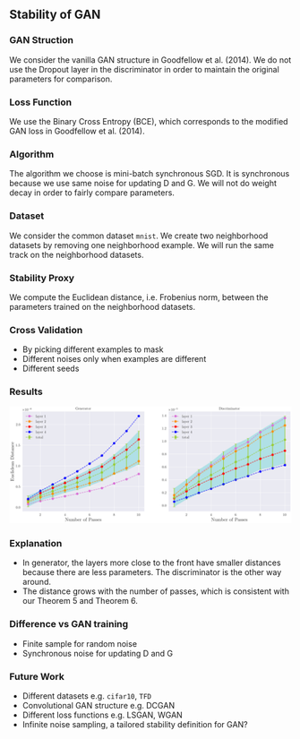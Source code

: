 ## Stability of GAN

### GAN Struction
We consider the vanilla GAN structure in Goodfellow et al. (2014).
We do not use the Dropout layer in the discriminator in order to maintain the original parameters for comparison.

### Loss Function
We use the Binary Cross Entropy (BCE), which corresponds to the modified GAN loss in Goodfellow et al. (2014).

### Algorithm
The algorithm we choose is mini-batch synchronous SGD.
It is synchronous because we use same noise for updating D and G.
We will not do weight decay in order to fairly compare parameters.

### Dataset 
We consider the common dataset `mnist`. 
We create two neighborhood datasets by removing one neighborhood example.
We will run the same track on the neighborhood datasets.

### Stability Proxy
We compute the Euclidean distance, i.e. Frobenius norm, between the parameters trained on the neighborhood datasets.

### Cross Validation
- By picking different examples to mask
- Different noises only when examples are different
- Different seeds 

### Results

![mnist_cpu](res/mnist_cuda.png)

### Explanation
- In generator, the layers more close to the front have smaller distances because there are less parameters. The discriminator is the other way around.
- The distance grows with the number of passes, which is consistent with our Theorem 5 and Theorem 6.

### Difference vs GAN training
- Finite sample for random noise
- Synchronous noise for updating D and G

### Future Work
- Different datasets e.g. `cifar10`, `TFD`
- Convolutional GAN structure e.g. DCGAN
- Different loss functions e.g. LSGAN, WGAN
- Infinite noise sampling, a tailored stability definition for GAN?
